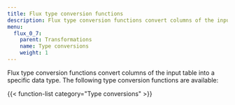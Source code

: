 ```yaml
---
title: Flux type conversion functions
description: Flux type conversion functions convert columns of the input table into a specific data type.
menu:
  flux_0_7:
    parent: Transformations
    name: Type conversions
    weight: 1
---
```


Flux type conversion functions convert columns of the input table into a specific data type.
The following type conversion functions are available:

{{< function-list category="Type conversions" >}}
